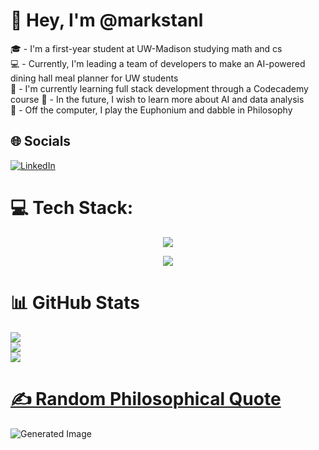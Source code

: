 # 👋 Hey, I'm @markstanl
🎓 - I'm a first-year student at UW-Madison studying math and cs    
💻 - Currently, I'm leading a team of developers to make an AI-powered dining hall meal planner for UW students  
🧠 - I'm currently learning full stack development through a Codecademy course
📆 - In the future, I wish to learn more about AI and data analysis  
📖 - Off the computer, I play the Euphonium and dabble in Philosophy


## 🌐 Socials
[![LinkedIn](https://img.shields.io/badge/LinkedIn-%230077B5.svg?logo=linkedin&logoColor=white)](https://linkedin.com/in/https://www.linkedin.com/in/mark-stanley-ba6996282/) 

# 💻 Tech Stack:
<p align="center">
  <a href="https://skillicons.dev">
    <img src="https://skillicons.dev/icons?i=react,nextjs,express,js,ts,threejs,html,css" />
  </a>
</p>
<p align="center">
  <a href="https://skillicons.dev">
      <img src="https://skillicons.dev/icons?i=java,py,tensorflow" />
  </a>
</p>

# 📊 GitHub Stats  
![](https://github-readme-stats.vercel.app/api?username=markstanl&theme=merko&hide_border=false&include_all_commits=false&count_private=false)<br/>
![](https://github-readme-streak-stats.herokuapp.com/?user=markstanl&theme=merko&hide_border=false)<br/>
![](https://github-readme-stats.vercel.app/api/top-langs/?username=markstanl&theme=merko&hide_border=false&include_all_commits=false&count_private=false&layout=compact)
  
# [✍️ Random Philosophical Quote](https://github.com/markstanl/Philosophical-Quotes-API)

![Generated Image](http://147.182.254.93:8000/generate-image?theme=merko)

<!-- Generated by the Philosophical Quotes API https://github.com/markstanl/Philosophical-Quotes-API/blob/main/README.md -->


<!-- Proudly created with GPRM ( https://gprm.itsvg.in ) -->
